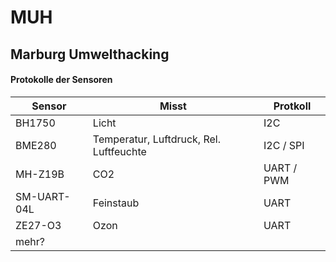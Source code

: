 # MUH
## Marburg Umwelthacking

#### Protokolle der Sensoren
|Sensor|Misst|Protkoll|
|---|---|---|
|BH1750|Licht|I2C|
|BME280|Temperatur, Luftdruck, Rel. Luftfeuchte|I2C / SPI|i
|MH-Z19B|CO2|UART / PWM|
|SM-UART-04L|Feinstaub|UART|
|ZE27-O3|Ozon|UART|
|mehr?|||
